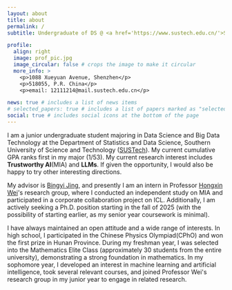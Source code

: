 ```yaml
---
layout: about
title: about
permalink: /
subtitle: Undergraduate of DS @ <a href='https://www.sustech.edu.cn/'>Southern University of Science and Technology</a>.

profile:
  align: right
  image: prof_pic.jpg
  image_circular: false # crops the image to make it circular
  more_info: >
    <p>1088 Xueyuan Avenue, Shenzhen</p>
    <p>518055, P.R. China</p>
    <p>email: 12111214@mail.sustech.edu.cn</p>

news: true # includes a list of news items
# selected_papers: true # includes a list of papers marked as "selected={true}"
social: true # includes social icons at the bottom of the page
---
```


I am a junior undergraduate student majoring in Data Science and Big Data Technology at the Department of Statistics and Data Science, Southern University of Science and Technology ([SUSTech](https://www.sustech.edu.cn/)). My current cumulative GPA ranks first in my major (1/53). My current research interest includes **Trustworthy AI**(MIA) and **LLMs**. If given the opportunity, I would also be happy to try other interesting directions.

My advisor is [Bingyi Jing](https://www.sustech.edu.cn/en/faculties/jingbing-yi.html), and presently I am an intern in Professor [Hongxin Wei](https://hongxin001.github.io/)'s research group, where I conducted an independent study on MIA and participated in a corporate collaboration project on ICL. Additionally, I am actively seeking a Ph.D. position starting in the fall of 2025 (with the possibility of starting earlier, as my senior year coursework is minimal).

I have always maintained an open attitude and a wide range of interests. In high school, I participated in the Chinese Physics Olympiad(CPhO) and won the first prize in Hunan Province. During my freshman year, I was selected into the Mathematics Elite Class (approximately 30 students from the entire university), demonstrating a strong foundation in mathematics. In my sophomore year, I developed an interest in machine learning and artificial intelligence, took several relevant courses, and joined Professor Wei's research group in my junior year to engage in related research.
